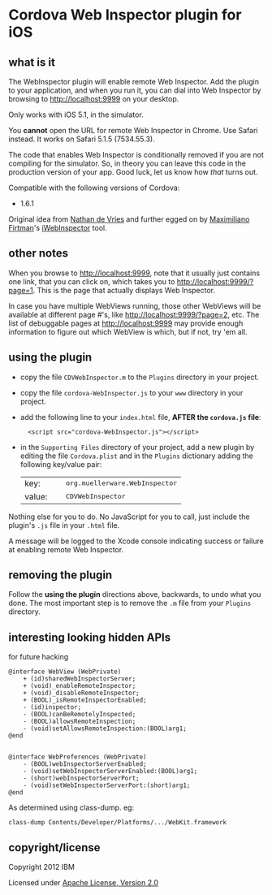 <!-- 
//------------------------------------------------------------------------------
// Copyright 2012 IBM
// 
// Licensed under the Apache License, Version 2.0 (the "License");
// you may not use this file except in compliance with the License.
// You may obtain a copy of the License at
// 
//    http://www.apache.org/licenses/LICENSE-2.0
// 
// Unless required by applicable law or agreed to in writing, software
// distributed under the License is distributed on an "AS IS" BASIS,
// WITHOUT WARRANTIES OR CONDITIONS OF ANY KIND, either express or implied.
// See the License for the specific language governing permissions and
// limitations under the License.
//------------------------------------------------------------------------------
-->

Cordova Web Inspector plugin for iOS
====================================


what is it
------------------------------------

The WebInspector plugin will enable remote Web Inspector.  Add the plugin
to your application, and when you run it, you can dial into Web Inspector
by browsing to [http://localhost:9999](http://localhost:9999)
on your desktop.

Only works with iOS 5.1, in the simulator.

You **cannot** open the URL for remote Web Inspector in Chrome.  Use Safari
instead.  It works on Safari 5.1.5 (7534.55.3).

The code that enables Web Inspector is conditionally removed if you are not
compiling for the simulator.  So, in theory you can leave this code in the
production version of your app.  Good luck, let us know how *that* turns out.

Compatible with the following versions of Cordova:

* 1.6.1

Original idea from 
[Nathan de Vries](http://atnan.com/blog/2011/11/17/enabling-remote-debugging-via-private-apis-in-mobile-safari/)
and further egged on by
[Maximiliano Firtman](http://firt.mobi/)'s [iWebInspector](http://www.iwebinspector.com/) tool.

other notes
------------------------------------

When you browse to [http://localhost:9999](http://localhost:9999), note that
it usually just contains one link, that you can click on, which takes you to
[http://localhost:9999/?page=1](http://localhost:9999/?page=1).  This is the
page that actually displays Web Inspector.

In case you have multiple WebViews running, those other WebViews will
be available at different page #'s, like
[http://localhost:9999/?page=2](http://localhost:9999/?page=2), etc.
The list of debuggable pages at [http://localhost:9999](http://localhost:9999)
may provide enough information to figure out which WebView is which, but if
not, try 'em all.


using the plugin
------------------------------------

* copy the file `CDVWebInspector.m`       to the `Plugins` directory in your project.

* copy the file `cordova-WebInspector.js` to your `www`    directory in your project.

* add the following line to your `index.html` file, 
**AFTER the `cordova.js` file**:

        <script src="cordova-WebInspector.js"></script>

* in the `Supporting Files` directory of your project, add a new plugin
by editing the file `Cordova.plist` and in the `Plugins` dictionary adding
the following key/value pair:

    <table>
    <tr><td>key:   <td>&nbsp; <td><tt>org.muellerware.WebInspector</tt>
    <tr><td>value: <td>&nbsp; <td><tt>CDVWebInspector</tt>
    </table>

Nothing else for you to do. No JavaScript for you to call, just 
include the plugin's `.js` file in your `.html` file.

A message will be logged to the Xcode console
indicating success or failure at enabling remote Web Inspector.

removing the plugin
------------------------------------

Follow the **using the plugin** directions above, backwards, to undo what you done.
The most important step is to remove the `.m` file from your `Plugins` 
directory.


interesting looking hidden APIs
------------------------------------

for future hacking

    @interface WebView (WebPrivate)
        + (id)sharedWebInspectorServer;
        + (void)_enableRemoteInspector;
        + (void)_disableRemoteInspector;
        + (BOOL)_isRemoteInspectorEnabled;
        - (id)inspector;
        - (BOOL)canBeRemotelyInspected;
        - (BOOL)allowsRemoteInspection;
        - (void)setAllowsRemoteInspection:(BOOL)arg1;
    @end
    
    
    @interface WebPreferences (WebPrivate)
        - (BOOL)webInspectorServerEnabled;
        - (void)setWebInspectorServerEnabled:(BOOL)arg1;
        - (short)webInspectorServerPort;
        - (void)setWebInspectorServerPort:(short)arg1;
    @end

As determined using class-dump. eg:

    class-dump Contents/Developer/Platforms/.../WebKit.framework


copyright/license
------------------------------------

Copyright 2012 IBM

Licensed under [Apache License, Version 2.0](http://www.apache.org/licenses/LICENSE-2.0)


